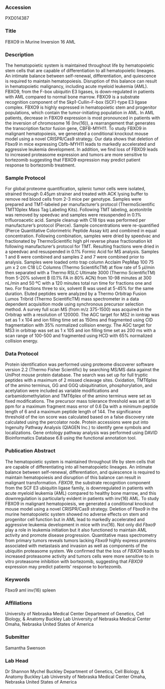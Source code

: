 ### Accession
PXD014387

### Title
FBXO9 in Murine Inversion 16 AML

### Description
The hematopoietic system is maintained throughout life by hematopoietic stem cells that are capable of differentiation to all hematopoietic lineages. An intimate balance between self-renewal, differentiation, and quiescence is required to maintain hematopoiesis. Disruption of this balance can result in hematopoietic malignancy, including acute myeloid leukemia (AML). FBXO9, from the F-box ubiquitin E3 ligases, is down-regulated in patients with AML compared to normal bone marrow. FBXO9 is a substrate recognition component of the Skp1-Cullin-F-box (SCF)-type E3 ligase complex. FBXO9 is highly expressed in hematopoietic stem and progenitor populations, which contain the tumor-initiating population in AML. In AML patients, decrease in FBXO9 expression is most pronounced in patients with the inversion of chromosome 16 (Inv(16)), a rearrangement that generates the transcription factor fusion gene, CBFB-MYH11. To study FBXO9 in malignant hematopoiesis, we generated a conditional knockout mouse model using a novel CRISPR/Cas9 strategy. Our data shows that deletion of Fbxo9 in mice expressing Cbfb-MYH11 leads to markedly accelerated and aggressive leukemia development. In addition, we find loss of FBXO9 leads to increased proteasome expression and tumors are more sensitive to bortezomib suggesting that FBXO9 expression may predict patient response to bortezomib treatment.

### Sample Protocol
For global proteome quantification, splenic tumor cells were isolated, strained through 0.45µm strainer and treated with ACK lysing buffer to remove red blood cells from 2-3 mice per genotype. Samples were prepared and TMT-labeled per manufacturer’s protocol (ThermoScientific TMT10plex Mass Tag Labeling Kits). Following TMT labeling, acetonitrile was removed by speedvac and samples were resuspended in 0.1% trifluoroacetic acid. Sample cleanup with C18 tips was performed per manufacturer’s protocol (Pierce). Sample concentrations were re-quantified (Pierce Quantitative Colorimetric Peptide Assay kit) and combined in equal concentration. Following combination, samples were dried by speedvac and fractionated by ThermoScientific high pH reverse phase fractionation kit following manufacturer’s protocol for TMT. Resulting fractions were dried in a speedvac and resuspended in 0.1% Formic Acid for MS analysis. Samples 1 and 8 were combined and samples 2 and 7 were combined prior to analysis. Samples were loaded onto trap column Acclaim PepMap 100 75 µm x 2 cm C18 LC Columns (Thermo ScientificTM) at flow rate of 5 µl/min then separated with a Thermo RSLC Ultimate 3000 (Thermo ScientificTM) from 5-20% solvent B (0.1% FA in 80% ACN) from 10-98 minutes at 300 nL/min and 50 ºC with a 120 minutes total run time for fractions one and two. For fractions three to six, solvent B was used at 5-45% for the same duration. Eluted peptides were analyzed by a Thermo Orbitrap Fusion Lumos Tribrid (Thermo ScientificTM) mass spectrometer in a data dependent acquisition mode using synchronous precursor selection method. A survey full scan MS (from m/z 375-1500) was acquired in the Orbitrap with a resolution of 120000. The AGC target for MS2 in iontrap was set as 1 x 104 and ion filling time set as 150ms and fragmented using CID fragmentation with 35% normalized collision energy. The AGC target for MS3 in orbitrap was set as 1 x 105 and ion filling time set as 200 ms with a scan range of 100-500 and fragmented using HCD with 65% normalized collision energy.

### Data Protocol
Protein identification was performed using proteome discoverer software version 2.2 (Thermo Fisher Scientific) by searching MS/MS data against the UniProt mouse protein database. The search was set up for full tryptic peptides with a maximum of 2 missed cleavage sites. Oxidation, TMT6plex of the amino terminus, GG and GGQ ubiquitination, phosphorylation, and acetylation were included as variable modifications and carbamidomethylation and TMT6plex of the amino terminus were set as fixed modifications. The precursor mass tolerance threshold was set at 10 ppm for a maximum fragment mass error of 0.6 Da with a minimum peptide length of 6 and a maximum peptide length of 144. The significance threshold of the ion score was calculated based on a false discovery rate calculated using the percolator node. Protein accessions were put into Ingenuity Pathway Analysis (QIAGEN Inc.) to identify gene symbols and localizations. Gene ontology pathway analysis was performed using DAVID Bioinformatics Database 6.8 using the functional annotation tool.

### Publication Abstract
The hematopoietic system is maintained throughout life by stem cells that are capable of differentiating into all hematopoietic lineages. An intimate balance between self-renewal, differentiation, and quiescence is required to maintain hematopoiesis and disruption of this balance can result in malignant transformation. <i>FBXO9</i>, the substrate recognition component from the SCF E3 ubiquitin ligase family, is downregulated in patients with acute myeloid leukemia (AML) compared to healthy bone marrow, and this downregulation is particularly evident in patients with inv(16) AML. To study FBXO9 in malignant hematopoiesis, we generated a conditional knockout mouse model using a novel CRISPR/Cas9 strategy. Deletion of Fbxo9 in the murine hematopoietic system showed no adverse effects on stem and progenitor cell function but in AML lead to markedly accelerated and aggressive leukemia development in mice with inv(16). Not only did <i>Fbxo9</i> play a role in leukemia initiation but it also functioned to maintain AML activity and promote disease progression. Quantitative mass spectrometry from primary tumors reveals tumors lacking <i>Fbxo9</i> highly express proteins associated with metastasis and invasion as well as components of the ubiquitin proteasome system. We confirmed that the loss of <i>FBXO9</i> leads to increased proteasome activity and tumors cells were more sensitive to in vitro proteasome inhibition with bortezomib, suggesting that <i>FBXO9</i> expression may predict patients' response to bortezomib.

### Keywords
Fbxo9 aml inv(16) spleen

### Affiliations
University of Nebraska Medical Center
Department of Genetics, Cell Biology, & Anatomy Buckley Lab University of Nebraska Medical Center Omaha, Nebraska United States of America

### Submitter
Samantha Swenson

### Lab Head
Dr Shannon Mychel Buckley
Department of Genetics, Cell Biology, & Anatomy Buckley Lab University of Nebraska Medical Center Omaha, Nebraska United States of America


